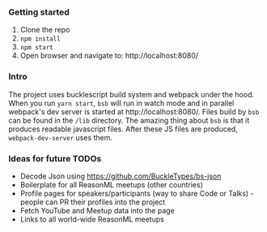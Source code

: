 ### Getting started

1. Clone the repo
2. `npm install`
3. `npm start`
4. Open browser and navigate to: http://localhost:8080/

### Intro

The project uses bucklescript build system and webpack under the hood. When you run `yarn start`, `bsb` will run in watch mode and in parallel webpack's dev server is started at http://localhost:8080/. Files build by `bsb` can be found in the `/lib` directory. The amazing thing about `bsb` is that it produces readable javascript files.
After these JS files are produced, `webpack-dev-server` uses them.

### Ideas for future TODOs

* Decode Json using https://github.com/BuckleTypes/bs-json
* Boilerplate for all ReasonML meetups (other countries)
* Profile pages for speakers/participants (way to share Code or Talks) - people can PR their profiles into the project
* Fetch YouTube and Meetup data into the page
* Links to all world-wide ReasonML meetups
